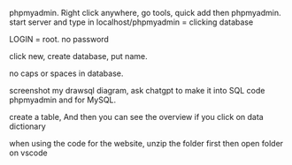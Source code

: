 phpmyadmin. 
Right click anywhere, go tools, quick add then phpmyadmin.
start server and type in localhost/phpmyadmin = clicking database

LOGIN = root. no password

click new, create database, put name.

no caps or spaces in database.

screenshot my drawsql diagram, ask chatgpt to make it into SQL code phpmyadmin and for MySQL.

create a table, And then you can see the overview if you click on data dictionary 



when using the code for the website, unzip the folder first then open folder on vscode
